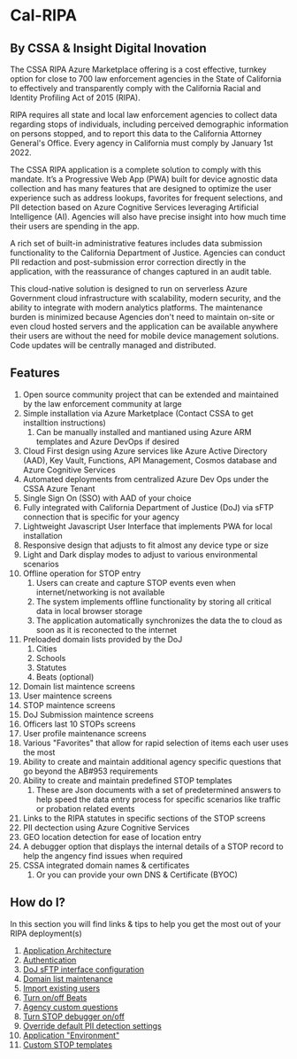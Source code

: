 # Cal-RIPA

## By CSSA & Insight Digital Inovation

The CSSA RIPA Azure Marketplace offering is a cost effective, turnkey option for close to 700 law enforcement agencies in the State of California to effectively and transparently comply with the California Racial and Identity Profiling Act of 2015 (RIPA).

RIPA requires all state and local law enforcement agencies to collect data regarding stops of individuals, including perceived demographic information on persons stopped, and to report this data to the California Attorney General's Office. Every agency in California must comply by January 1st 2022.

The CSSA RIPA application is a complete solution to comply with this mandate. It’s a Progressive Web App (PWA) built for device agnostic data collection and has many features that are designed to optimize the user experience such as address lookups, favorites for frequent selections, and PII detection based on Azure Cognitive Services leveraging Artificial Intelligence (AI). Agencies will also have precise insight into how much time their users are spending in the app.

A rich set of built-in administrative features includes data submission functionality to the California Department of Justice. Agencies can conduct PII redaction and post-submission error correction directly in the application, with the reassurance of changes captured in an audit table.

This cloud-native solution is designed to run on serverless Azure Government cloud infrastructure with scalability, modern security, and the ability to integrate with modern analytics platforms. The maintenance burden is minimized because Agencies don't need to maintain on-site or even cloud hosted servers and the application can be available anywhere their users are without the need for mobile device management solutions. Code updates will be centrally managed and distributed.

## Features

1. Open source community project that can be extended and maintained by the law enforcement community at large
2. Simple installation via Azure Marketplace (Contact CSSA to get installtion instructions)
   1. Can be manually installed and mantianed using Azure ARM templates and Azure DevOps if desired
3. Cloud First design using Azure services like Azure Active Directory (AAD), Key Vault, Functions, API Management, Cosmos database and Azure Cognitive Services
4. Automated deployments from centralized Azure Dev Ops under the CSSA Azure Tenant
5. Single Sign On (SSO) with AAD of your choice
6. Fully integrated with California Department of Justice (DoJ) via sFTP connection that is specific for your agency
7. Lightweight Javascript User Interface that implements PWA for local installation
8. Responsive design that adjusts to fit almost any device type or size
9. Light and Dark display modes to adjust to various environmental scenarios
10. Offline operation for STOP entry
    1. Users can create and capture STOP events even when internet/networking is not available
    2. The system implements offline functionality by storing all critical data in local browser storage
    3. The application automatically synchronizes the data the to cloud as soon as it is reconected to the internet
11. Preloaded domain lists provided by the DoJ
    1. Cities
    2. Schools
    3. Statutes
    4. Beats (optional)
12. Domain list maintence screens
13. User maintence screens
14. STOP maintence screens
15. DoJ Submission maintence screens
16. Officers last 10 STOPs screens
17. User profile maintenance screens
18. Various "Favorites" that allow for rapid selection of items each user uses the most
19. Ability to create and maintain additional agency specific questions that go beyond the AB#953 requirements
20. Ability to create and maintain predefined STOP templates
    1. These are Json documents with a set of predetermined answers to help speed the data entry process for specific scenarios like traffic or probation related events
21. Links to the RIPA statutes in specific sections of the STOP screens
22. PII dectection using Azure Cognitive Services
23. GEO location detection for ease of location entry
24. A debugger option that displays the internal details of a STOP record to help the angency find issues when required
25. CSSA integrated domain names & certificates
    1. Or you can provide your own DNS & Certificate (BYOC)

## How do I?

In this section you will find links & tips to help you get the most out of your RIPA deployment(s)

1. [Application Architecture](/Documentation/ARCHITECTURE.md)
2. [Authentication](/Documentation/AUTHENTICATION.md)
3. [DoJ sFTP interface configuration](/Documentation/DOJ-CONFIGURATION.md)
4. [Domain list maintenance](/Documentation/DOMAIN-LISTS.md)
5. [Import existing users](/Documentation/USER-IMPORT.md)
6. [Turn on/off Beats](/Documentation/BEATS.md)
7. [Agency custom questions](/Documentation/AGENCY-QUESTIONS.md)
8. [Turn STOP debugger on/off](/Documentation/STOP-DEBUGGER.md)
9. [Override default PII detection settings](/Documentation/PII-CONFIGURATION.md)
10. [Application "Environment"](/Documentation/APP-ENVIRONMENT.md)
11. [Custom STOP templates](/Documentation/STOP-TEMPLATES.md)
